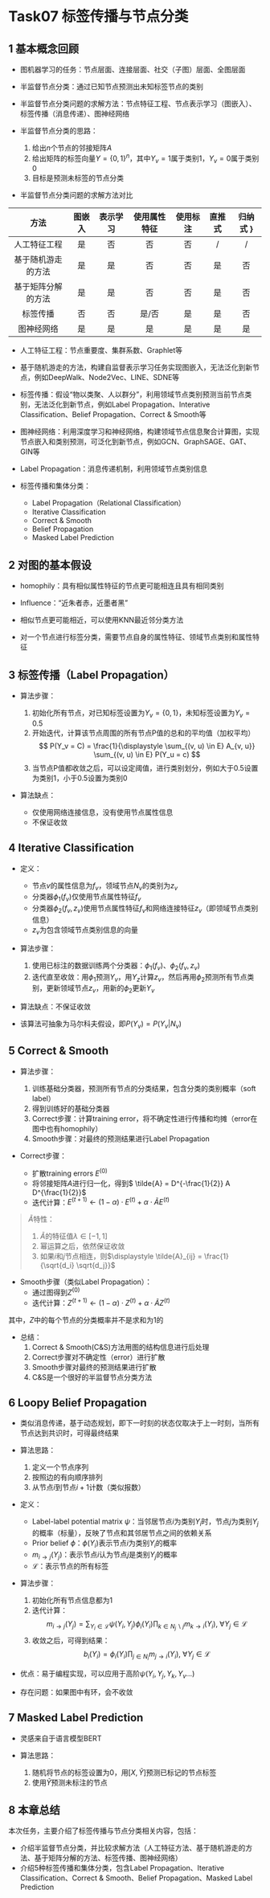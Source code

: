 # Task07 标签传播与节点分类

## 1 基本概念回顾

- 图机器学习的任务：节点层面、连接层面、社交（子图）层面、全图层面
- 半监督节点分类：通过已知节点预测出未知标签节点的类别
- 半监督节点分类问题的求解方法：节点特征工程、节点表示学习（图嵌入）、标签传播（消息传递）、图神经网络

- 半监督节点分类的思路：
    1. 给出$n$个节点的邻接矩阵$A$
    2. 给出矩阵的标签向量$Y=\{0, 1\}^n$，其中$Y_v = 1$属于类别1，$Y_v = 0$属于类别0
    3. 目标是预测未标签的节点分类

- 半监督节点分类问题的求解方法对比

| 方法 | 图嵌入 | 表示学习 | 使用属性特征 | 使用标注 | 直推式 | 归纳式 }
| :-: | :-: | :-: | :-: | :-: | :-: | :-: |
| 人工特征工程 | 是 | 否 | 否 | 否 | / | / |
| 基于随机游走的方法 | 是 | 是 | 否 | 否 | 是 | 否 |
| 基于矩阵分解的方法 | 是 | 是 | 否 | 否 | 是 | 否 |
| 标签传播 | 否 | 否 | 是/否 | 是 | 是 | 否 |
| 图神经网络 | 是 | 是 | 是 | 是 | 是 | 是 |

- 人工特征工程：节点重要度、集群系数、Graphlet等
- 基于随机游走的方法，构建自监督表示学习任务实现图嵌入，无法泛化到新节点，例如DeepWalk、Node2Vec、LINE、SDNE等
- 标签传播：假设“物以类聚、人以群分”，利用领域节点类别预测当前节点类别，无法泛化到新节点，例如Label Propagation、Interative Classification、Belief Propagation、Correct & Smooth等
- 图神经网络：利用深度学习和神经网络，构建领域节点信息聚合计算图，实现节点嵌入和类别预测，可泛化到新节点，例如GCN、GraphSAGE、GAT、GIN等

- Label Propagation：消息传递机制，利用领域节点类别信息

- 标签传播和集体分类：
    - Label Propagation（Relational Classification）
    - Iterative Classification
    - Correct & Smooth
    - Belief Propagation
    - Masked Label Prediction

## 2 对图的基本假设

- homophily：具有相似属性特征的节点更可能相连且具有相同类别
- Influence：“近朱者赤，近墨者黑”

- 相似节点更可能相近，可以使用KNN最近邻分类方法
- 对一个节点进行标签分类，需要节点自身的属性特征、领域节点类别和属性特征

## 3 标签传播（Label Propagation）

- 算法步骤：
    1. 初始化所有节点，对已知标签设置为$Y_v=\{0,1\}$，未知标签设置为$Y_v = 0.5$
    2. 开始迭代，计算该节点周围的所有节点P值的总和的平均值（加权平均）
    $$
    P(Y_v = C) = \frac{1}{\displaystyle \sum_{(v, u) \in E} A_{v, u}} \sum_{(v, u) \in E} P(Y_u = c)
    $$
    3. 当节点P值都收敛之后，可以设定阈值，进行类别划分，例如大于0.5设置为类别1，小于0.5设置为类别0

- 算法缺点：
    - 仅使用网络连接信息，没有使用节点属性信息
    - 不保证收敛

## 4 Iterative Classification

- 定义：
    - 节点$v$的属性信息为$f_v$，领域节点$N_v$的类别为$z_v$
    - 分类器$\phi_1(f_v)$仅使用节点属性特征$f_v$
    - 分类器$\phi_2(f_v, z_v)$使用节点属性特征$f_v$和网络连接特征$z_v$（即领域节点类别信息）
    - $z_v$为包含领域节点类别信息的向量

- 算法步骤：
    1. 使用已标注的数据训练两个分类器：$\phi_1(f_v)$、$\phi_2(f_v, z_v)$
    2. 迭代直至收敛：用$\phi_1$预测$Y_v$，用$Y_z$计算$z_v$，然后再用$\phi_2$预测所有节点类别，更新领域节点$z_v$，用新的$\phi_2$更新$Y_v$

- 算法缺点：不保证收敛

- 该算法可抽象为马尔科夫假设，即$P(Y_v) = P(Y_v | N_v)$

## 5 Correct & Smooth

- 算法步骤：
    1. 训练基础分类器，预测所有节点的分类结果，包含分类的类别概率（soft label）
    2. 得到训练好的基础分类器
    3. Correct步骤：计算training error，将不确定性进行传播和均摊（error在图中也有homophily）
    4. Smooth步骤：对最终的预测结果进行Label Propagation

- Correct步骤：
    - 扩散training errors $E^{(0)}$
    - 将邻接矩阵$A$进行归一化，得到$ \tilde{A} = D^{-\frac{1}{2}} A D^{\frac{1}{2}}$
    - 迭代计算：$E^{(t+1)} \leftarrow (1 - \alpha) \cdot E^{(t)} + \alpha \cdot \tilde{A} E^{(t)}$

> $\tilde{A}$特性：
> 1. $\tilde{A}$的特征值$\lambda \in [-1, 1]$
> 2. 幂运算之后，依然保证收敛
> 3. 如果$i$和$j$节点相连，则$\displaystyle \tilde{A}_{ij} = \frac{1}{\sqrt{d_i} \sqrt{d_j}}$

- Smooth步骤（类似Label Propagation）：
    - 通过图得到$Z^{(0)}$
    - 迭代计算：$Z^{(t+1)} \leftarrow (1 - \alpha) \cdot Z^{(t)} + \alpha \cdot \tilde{A} Z^{(t)}$

其中，$Z$中的每个节点的分类概率并不是求和为1的

- 总结：
    1. Correct & Smooth(C&S)方法用图的结构信息进行后处理
    2. Correct步骤对不确定性（error）进行扩散
    3. Smooth步骤对最终的预测结果进行扩散
    4. C&S是一个很好的半监督节点分类方法

## 6 Loopy Belief Propagation

- 类似消息传递，基于动态规划，即下一时刻的状态仅取决于上一时刻，当所有节点达到共识时，可得最终结果

- 算法思路：
    1. 定义一个节点序列
    2. 按照边的有向顺序排列
    3. 从节点$i$到节点$i+1$计数（类似报数）

- 定义：
    - Label-label potential matrix $\psi$：当邻居节点$i$为类别$Y_i$时，节点$j$为类别$Y_j$的概率（标量），反映了节点和其邻居节点之间的依赖关系
    - Prior belief $\phi$：$\phi(Y_i)$表示节点$i$为类别$Y_i$的概率
    - $m_{i \rightarrow j}(Y_j)$：表示节点$i$认为节点$j$是类别$Y_j$的概率
    - $\mathcal{L}$：表示节点的所有标签

- 算法步骤：
    1. 初始化所有节点信息都为1
    2. 迭代计算：
    $$
    m_{i \rightarrow j}(Y_j) = \sum_{Y_i \in \mathcal{L}} \psi(Y_i, Y_j) \phi_i(Y_i) \prod_{k \in N_j \backslash j} m_{k \rightarrow i} (Y_i), \ \forall Y_j \in \mathcal{L}
    $$
    3. 收敛之后，可得到结果：
    $$
    b_i(Y_i) = \phi_i(Y_i) \prod_{j \in N_i} m_{j \rightarrow i} (Y_i), \ \forall Y_j \in \mathcal{L}
    $$

- 优点：易于编程实现，可以应用于高阶$\psi(Y_i, Y_j, Y_k, Y_v \dots)$
- 存在问题：如果图中有环，会不收敛

## 7 Masked Label Prediction

- 灵感来自于语言模型BERT

- 算法思路：
    1. 随机将节点的标签设置为0，用$[X, \tilde{Y}]$预测已标记的节点标签
    2. 使用$\tilde{Y}$预测未标注的节点

## 8 本章总结

本次任务，主要介绍了标签传播与节点分类相关内容，包括：

- 介绍半监督节点分类，并比较求解方法（人工特征方法、基于随机游走的方法、基于矩阵分解的方法、标签传播、图神经网络）
- 介绍5种标签传播和集体分类，包含Label Propagation、Iterative Classification、Correct & Smooth、Belief Propagation、Masked Label Prediction
